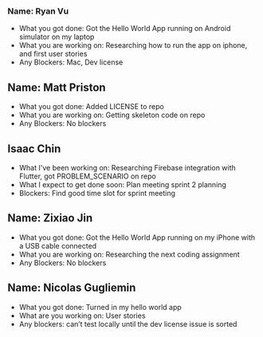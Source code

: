 ### Name: Ryan Vu

- What you got done: Got the Hello World App running on Android simulator on my laptop
- What you are working on: Researching how to run the app on iphone, and first user stories
- Any Blockers: Mac, Dev license



## Name: Matt Priston

-  What you got done: Added LICENSE to repo
- What you are working on: Getting skeleton code on repo
- Any Blockers: No blockers


## Isaac Chin

- What I've been working on: Researching Firebase integration with Flutter, got PROBLEM_SCENARIO on repo
- What I expect to get done soon: Plan meeting sprint 2 planning  
- Blockers: Find good time slot for sprint meeting



## Name: Zixiao Jin

- What you got done: Got the Hello World App running on my iPhone with a USB cable connected
- What you are working on: Researching the next coding assignment
- Any Blockers: No blockers



## Name: Nicolas Gugliemin

- What you got done: Turned in my hello world app
- What are you working on: User stories
- Any blockers: can’t test locally until the dev license issue is sorted
